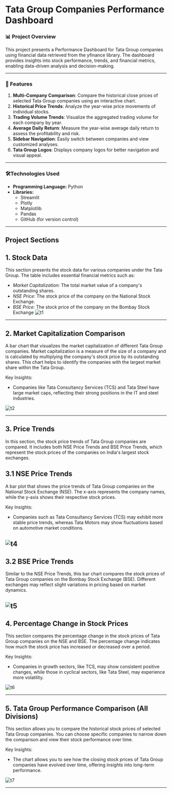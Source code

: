 # **Tata Group Companies Performance Dashboard**

### **📊 Project Overview**
This project presents a Performance Dashboard for Tata Group companies using financial data retrieved from the yfinance library. The dashboard provides insights into stock performance, trends, and financial metrics, enabling data-driven analysis and decision-making.

---
### **🚀 Features**

1. **Multi-Company Comparison**: Compare the historical close prices of selected Tata Group companies using an interactive chart.
2. **Historical Price Trends**: Analyze the year-wise price movements of individual stocks.
3. **Trading Volume Trends**: Visualize the aggregated trading volume for each company by year.
4. **Average Daily Return**: Measure the year-wise average daily return to assess the profitability and risk.
5. **Sidebar Navigation**: Easily switch between companies and view customized analyses.
6. **Tata Group Logos**: Displays company logos for better navigation and visual appeal.

---

### **🛠️Technologies Used**
- **Programming Language:** Python
- **Libraries:**
   - Streamlit
   - Plotly
   - Matplotlib
   - Pandas
   - GitHub (for version control)

---



## **Project Sections**

## 1. **Stock Data**
This section presents the stock data for various companies under the Tata Group. The table includes essential financial metrics such as:

- *Market Capitalization:* The total market value of a company's outstanding shares.
- *NSE Price:* The stock price of the company on the National Stock Exchange.
- *BSE Price:* The stock price of the company on the Bombay Stock Exchange
![t1](https://github.com/user-attachments/assets/800d2599-5013-42f8-b10c-b19a30bb2a9b)
---
## 2. **Market Capitalization Comparison**
A bar chart that visualizes the market capitalization of different Tata Group companies. Market capitalization is a measure of the size of a company and is calculated by multiplying the company's stock price by its outstanding shares. This chart helps to identify the companies with the largest market share within the Tata Group.

Key Insights:

- Companies like Tata Consultancy Services (TCS) and Tata Steel have large market caps, reflecting their strong positions in the IT and steel industries.

![t2](https://github.com/user-attachments/assets/c5a971a4-1019-4b1a-8d0e-1b780fb93112)

---
## 3. **Price Trends**
In this section, the stock price trends of Tata Group companies are compared. It includes both NSE Price Trends and BSE Price Trends, which represent the stock prices of the companies on India's largest stock exchanges.

## 3.1 **NSE Price Trends**
A bar plot that shows the price trends of Tata Group companies on the National Stock Exchange (NSE). The x-axis represents the company names, while the y-axis shows their respective stock prices.

Key Insights:

- Companies such as Tata Consultancy Services (TCS) may exhibit more stable price trends, whereas Tata Motors may show fluctuations based on automotive market conditions.

![t4](https://github.com/user-attachments/assets/908e02ac-6cfd-41bd-8736-b3890a379a86)
---

## 3.2 **BSE Price Trends**

Similar to the NSE Price Trends, this bar chart compares the stock prices of Tata Group companies on the Bombay Stock Exchange (BSE). Different exchanges may reflect slight variations in pricing based on market dynamics.

![t5](https://github.com/user-attachments/assets/650b1809-1c68-4858-9bdc-78e4631876a3)
---
## 4. **Percentage Change in Stock Prices**
This section compares the percentage change in the stock prices of Tata Group companies on the NSE and BSE. The percentage change indicates how much the stock price has increased or decreased over a period.

Key Insights:

- Companies in growth sectors, like TCS, may show consistent positive changes, while those in cyclical sectors, like Tata Steel, may experience more volatility.

![t6](https://github.com/user-attachments/assets/2a6decd5-556f-4047-9ace-9b68f1fa2d93)

---
## 5. **Tata Group Performance Comparison (All Divisions)**
This section allows you to compare the historical stock prices of selected Tata Group companies. You can choose specific companies to narrow down the comparison and view their stock performance over time.

Key Insights:

- The chart allows you to see how the closing stock prices of Tata Group companies have evolved over time, offering insights into long-term performance.

![t7](https://github.com/user-attachments/assets/ddfd8b34-6622-4172-8583-48c8dccec5db)

---

